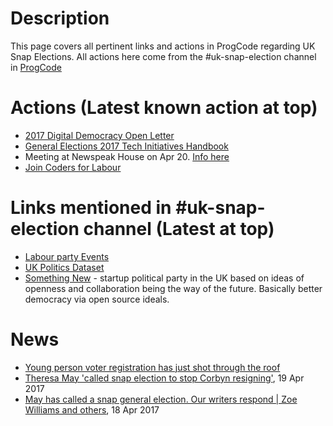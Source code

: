 # Description

This page covers all pertinent links and actions in ProgCode regarding UK Snap Elections. All actions here come from the #uk-snap-election channel in [ProgCode](http://www.progcode.org)

# Actions (Latest known action at top)
* [2017 Digital Democracy Open Letter](https://docs.google.com/document/d/1MZRD2UbzTU9iXnRBPS95cqDdQtHkP5f8HMBLcfcbr2E/edit)
* [General Elections 2017 Tech Initiatives Handbook](http://bit.ly/GE2017TechInitiatives)
* Meeting at Newspeak House on Apr 20. [Info here](https://attending.io/events/civic)
* [Join Coders for Labour](https://codersforlabour.slack.com/shared_invite/MTcwODA4ODM1NTQxLTE0OTI1MjI3NTktM2QzMTYzN2EwMw)

# Links mentioned in #uk-snap-election channel (Latest at top)
* [Labour party Events](https://events.labour.org.uk/)
* [UK Politics Dataset](http://bit.ly/UKPoliticsDatasets)
* [Something New](https://somethingnew.org.uk) -  startup political party in the UK based on ideas of openness and collaboration being the way of the future. Basically better democracy via open source ideals.

# News

* [Young person voter registration has just shot through the roof](https://www.gov.uk/performance/register-to-vote/registrations-by-age-group)
* [Theresa May 'called snap election to stop Corbyn resigning'](http://www.independent.co.uk/news/uk/politics/theresa-may-called-snap-election-fears-jeremy-corbyn-resign-general-a7690061.html), 19 Apr 2017
* [May has called a snap general election. Our writers respond | Zoe Williams and others](https://www.theguardian.com/commentisfree/2017/apr/18/panel-general-election-theresa-may), 18 Apr 2017